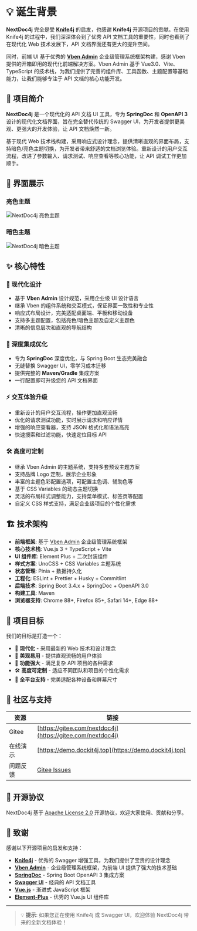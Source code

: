 # 💡 诞生背景

**NextDoc4j** 完全是受 **[Knife4j](https://doc.xiaominfo.com/)** 的启发，也感谢 **Knife4j** 开源项目的贡献。在使用 Knife4j 的过程中，我们深深体会到了优秀 API 文档工具的重要性，同时也看到了在现代化 Web 技术发展下，API 文档界面还有更大的提升空间。

同时，前端 UI 基于优秀的 **[Vben Admin](https://doc.vben.pro/)** 企业级管理系统框架构建，感谢 Vben 提供的开箱即用的现代化前端解决方案。Vben Admin 基于 Vue3.0、Vite、TypeScript 的技术栈，为我们提供了完善的组件库、工具函数、主题配置等基础能力，让我们能够专注于 API 文档的核心功能开发。

## 🚀 项目简介

**NextDoc4j** 是一个现代化的 API 文档 UI 工具，专为 **SpringDoc** 和 **OpenAPI 3** 设计的现代化文档界面，旨在完全替代传统的 Swagger UI，为开发者提供更美观、更强大的开发体验，让 API 文档焕然一新。

基于现代 Web 技术栈构建，采用响应式设计理念，提供清晰直观的界面布局，支持暗色/亮色主题切换，为开发者带来舒适的文档浏览体验。重新设计的用户交互流程，改进了参数输入、请求测试、响应查看等核心功能，让 API 调试工作更加顺手。

## 📸 界面展示

### 亮色主题
![NextDoc4j 亮色主题](/images/screenshots/guide/LightColors.png)

### 暗色主题
![NextDoc4j 暗色主题](/images/screenshots/guide/dark.png)

## ✨ 核心特性

### 🎨 现代化设计
- 基于 **Vben Admin** 设计规范，采用企业级 UI 设计语言
- 继承 Vben 的组件系统和交互模式，保证界面一致性和专业性
- 响应式布局设计，完美适配桌面端、平板和移动设备
- 支持多主题配置，包括亮色/暗色主题及自定义主题色
- 清晰的信息层次和直观的导航结构

### 🔧 深度集成优化
- 专为 **SpringDoc** 深度优化，与 Spring Boot 生态完美融合
- 无缝替换 Swagger UI，零学习成本迁移
- 提供完整的 **Maven/Gradle** 集成方案
- 一行配置即可升级您的 API 文档界面

### ⚡ 交互体验升级
- 重新设计的用户交互流程，操作更加直观流畅
- 优化的请求测试功能，实时展示请求和响应详情
- 增强的响应查看器，支持 JSON 格式化和语法高亮
- 快速搜索和过滤功能，快速定位目标 API

### 🛠️ 高度可定制
- 继承 Vben Admin 的主题系统，支持多套预设主题方案
- 支持品牌 Logo 定制，展示企业形象
- 丰富的主题色彩配置选项，可配置主色调、辅助色等
- 基于 CSS Variables 的动态主题切换
- 灵活的布局样式调整能力，支持菜单模式、标签页等配置
- 自定义 CSS 样式支持，满足企业级项目的个性化需求

## 🏗️ 技术架构

- **前端框架**: 基于 [Vben Admin](https://doc.vben.pro/) 企业级管理系统框架
- **核心技术栈**: Vue.js 3 + TypeScript + Vite
- **UI 组件库**: Element Plus + 二次封装组件
- **样式方案**: UnoCSS + CSS Variables 主题系统
- **状态管理**: Pinia + 数据持久化
- **工程化**: ESLint + Prettier + Husky + Commitlint
- **后端技术**: Spring Boot 3.4.x + SpringDoc + OpenAPI 3.0
- **构建工具**: Maven
- **浏览器支持**: Chrome 88+, Firefox 85+, Safari 14+, Edge 88+

## 🎯 项目目标

我们的目标是打造一个：
- 🚀 **现代化** - 采用最新的 Web 技术和设计理念
- 🎨 **美观易用** - 提供直观流畅的用户体验
- 🔧 **功能强大** - 满足复杂 API 项目的各种需求
- 🛠️ **高度可定制** - 适应不同团队和项目的个性化需求
- 📱 **全平台支持** - 完美适配各种设备和屏幕尺寸

## 🤝 社区与支持

| 资源    | 链接                                                                       |
|-------|--------------------------------------------------------------------------|
| Gitee | [https://gitee.com/nextdoc4j](https://gitee.com/nextdoc4j)               |
| 在线演示  | [https://demo.dockit4j.top](https://demo.dockit4j.top)        |
| 问题反馈  | [Gitee Issues](https://gitee.com/nextdoc4j/nextdoc4j/issues)           |

## 📄 开源协议

NextDoc4j 基于 [Apache License 2.0](https://gitee.com/nextdoc4j/nextdoc4j/blob/master/LICENSE) 开源协议，欢迎大家使用、贡献和分享。

## 🙏 致谢

感谢以下开源项目的启发和支持：
- **[Knife4j](https://github.com/xiaoymin/knife4j)** - 优秀的 Swagger 增强工具，为我们提供了宝贵的设计理念
- **[Vben Admin](https://doc.vben.pro/)** - 企业级管理系统框架，为前端 UI 提供了强大的技术基础
- **[SpringDoc](https://github.com/springdoc/springdoc-openapi)** - Spring Boot OpenAPI 3 集成方案
- **[Swagger UI](https://github.com/swagger-api/swagger-ui)** - 经典的 API 文档工具
- **[Vue.js](https://vuejs.org/)** - 渐进式 JavaScript 框架
- **[Element-Plus](https://element-plus.org/zh-CN/)** - 优秀的 Vue.js UI 组件库

---

> 💡 **提示**: 如果您正在使用 Knife4j 或 Swagger UI，欢迎体验 NextDoc4j 带来的全新文档体验！
